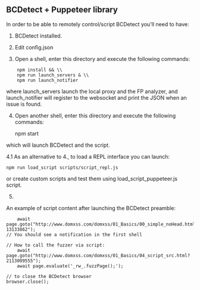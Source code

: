 ## BCDetect + Puppeteer library


In order to be able to remotely control/script BCDetect you'll need to have:

1. BCDetect installed.
2. Edit config.json

3. Open a shell, enter this directory and execute the following commands:
```
	npm install && \\
	npm run launch_servers & \\
	npm run launch_notifier
```

where launch_servers launch the local proxy and the FP analyzer,
and launch_notifier will register to the websocket and print the JSON when an issue is found.

4. Open another shell, enter this directory and execute the following commands:

	npm start

which will launch BCDetect and the script.

4.1 As an alternative to 4., to load a REPL interface you can launch:

```
npm run load_script scripts/script_repl.js
```

or create custom scripts and test them using load_script_puppeteer.js script.


5. 
An example of script content after launching the BCDetect preamble:
```
	await page.goto("http://www.domxss.com/domxss/01_Basics/00_simple_noHead.html?13133862");
// You should see a notification in the first shell

// How to call the fuzzer via script:
    await page.goto("http://www.domxss.com/domxss/01_Basics/04_script_src.html?2113009555");
    await page.evaluate('_rw_.fuzzPage();');
    
// to close the BCDetect browser
browser.close();
```



	